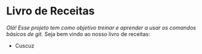 # Livro de Receitas
_Olá! Esse projeto tem como objetivo treinar e aprender a usar os comandos básicos de git._
Seja bem vindo ao nosso livro de receitas:
 - Cuscuz
